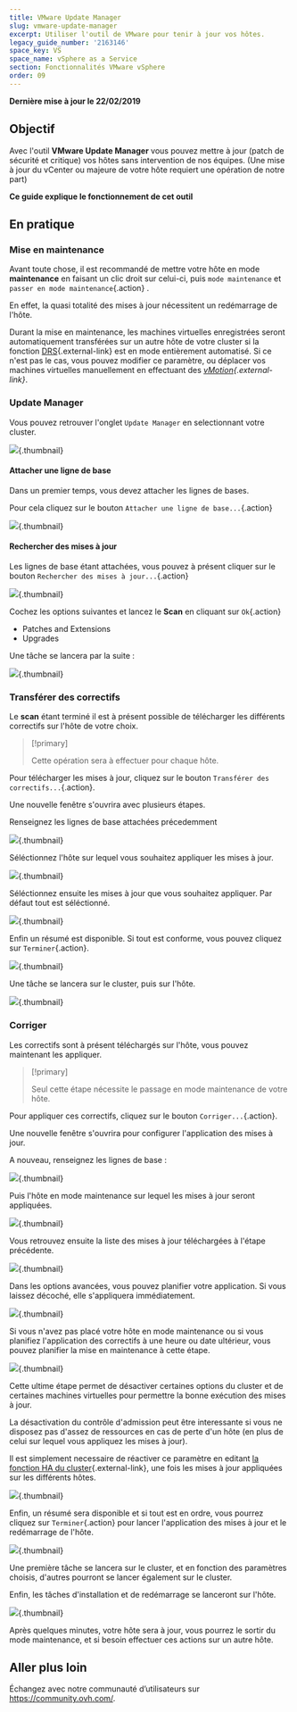 ```yaml
---
title: VMware Update Manager
slug: vmware-update-manager
excerpt: Utiliser l'outil de VMware pour tenir à jour vos hôtes.
legacy_guide_number: '2163146'
space_key: VS
space_name: vSphere as a Service
section: Fonctionnalités VMware vSphere
order: 09
---
```


**Dernière mise à jour le 22/02/2019**

## Objectif

Avec l'outil **VMware Update Manager** vous pouvez mettre à jour (patch de sécurité et critique) vos hôtes sans intervention de nos équipes. (Une mise à jour du vCenter ou majeure de votre hôte requiert une opération de notre part)

**Ce guide explique le fonctionnement de cet outil**

## En pratique

### Mise en maintenance

Avant toute chose, il est recommandé de mettre votre hôte en mode **maintenance** en faisant un clic droit sur celui-ci, puis `mode maintenance` et `passer en mode maintenance`{.action} .

En effet, la quasi totalité des mises à jour nécessitent un redémarrage de l'hôte.

Durant la mise en maintenance, les machines virtuelles enregistrées seront automatiquement transférées sur un autre hôte de votre cluster si la fonction [DRS](https://docs.ovh.com/fr/private-cloud/vmware-drs-distributed-ressource-scheduler-new/){.external-link} est en mode entièrement automatisé. Si ce n'est pas le cas, vous pouvez modifier ce paramètre, ou déplacer vos machines virtuelles manuellement en effectuant des *[vMotion](https://docs.ovh.com/fr/private-cloud/vmware-vmotion-new/){.external-link}*.

### Update Manager

Vous pouvez retrouver l'onglet `Update Manager` en selectionnant votre cluster.

![](images/Update.png){.thumbnail}

#### Attacher une ligne de base

Dans un premier temps, vous devez attacher les lignes de bases.

Pour cela cliquez sur le bouton `Attacher une ligne de base...`{.action}

![](images/Upgrade2.png){.thumbnail}

#### Rechercher des mises à jour

Les lignes de base étant attachées, vous pouvez à présent cliquer sur le bouton `Rechercher des mises à jour...`{.action}

![](images/Update1.png){.thumbnail}

Cochez les options suivantes et lancez le **Scan** en cliquant sur `Ok`{.action}

- Patches and Extensions
- Upgrades

Une tâche se lancera par la suite :

![](images/Update3.png){.thumbnail}

### Transférer des correctifs

Le **scan** étant terminé il est à présent possible de télécharger les différents correctifs sur l'hôte de votre choix.

> [!primary]
>
> Cette opération sera à effectuer pour chaque hôte.
>

Pour télécharger les mises à jour, cliquez sur le bouton `Transférer des correctifs...`{.action}.

Une nouvelle fenêtre s'ouvrira avec plusieurs étapes.

Renseignez les lignes de base attachées précedemment

![](images/Update4.png){.thumbnail}

Séléctionnez l'hôte sur lequel vous souhaitez appliquer les mises à jour.

![](images/Update5.png){.thumbnail}

Séléctionnez ensuite les mises à jour que vous souhaitez appliquer. Par défaut tout est séléctionné.

![](images/Update6.png){.thumbnail}

Enfin un résumé est disponible. Si tout est conforme, vous pouvez cliquez sur `Terminer`{.action}.

![](images/Update7.png){.thumbnail}

Une tâche se lancera sur le cluster, puis sur l'hôte.

![](images/Update8.png){.thumbnail}

### Corriger

Les correctifs sont à présent téléchargés sur l'hôte, vous pouvez maintenant les appliquer.

> [!primary]
>
> Seul cette étape nécessite le passage en mode maintenance de votre hôte.
> 

Pour appliquer ces correctifs, cliquez sur le bouton `Corriger...`{.action}.

Une nouvelle fenêtre s'ouvrira pour configurer l'application des mises à jour.

A nouveau, renseignez les lignes de base :

![](images/Update9.png){.thumbnail}

Puis l'hôte en mode maintenance sur lequel les mises à jour seront appliquées.

![](images/Update10.png){.thumbnail}

Vous retrouvez ensuite la liste des mises à jour téléchargées à l'étape précédente.

![](images/Update11.png){.thumbnail}

Dans les options avancées, vous pouvez planifier votre application. Si vous laissez décoché, elle s'appliquera immédiatement.

![](images/Update12.png){.thumbnail}

Si vous n'avez pas placé votre hôte en mode maintenance ou si vous planifiez l'application des correctifs à une heure ou date ultérieur, vous pouvez planifier la mise en maintenance à cette étape.

![](images/Update13.png){.thumbnail}

Cette ultime étape permet de désactiver certaines options du cluster et de certaines machines virtuelles pour permettre la bonne exécution des mises à jour.

La désactivation du contrôle d'admission peut être interessante si vous ne disposez pas d'assez de ressources en cas de perte d'un hôte (en plus de celui sur lequel vous appliquez les mises à jour).

Il est simplement necessaire de réactiver ce paramètre en editant [la fonction HA du cluster](https://docs.ovh.com/fr/private-cloud/vmware-ha-high-availability/){.external-link}, une fois les mises à jour appliquées sur les différents hôtes.

![](images/Update14.png){.thumbnail}

Enfin, un résumé sera disponible et si tout est en ordre, vous pourrez cliquez sur `Terminer`{.action} pour lancer l'application des mises à jour et le redémarrage de l'hôte.

![](images/Update15.png){.thumbnail}

Une première tâche se lancera sur le cluster, et en fonction des paramètres choisis, d'autres pourront se lancer également sur le cluster.

Enfin, les tâches d'installation et de redémarrage se lanceront sur l'hôte.

![](images/Update16.png){.thumbnail}

Après quelques minutes, votre hôte sera à jour, vous pourrez le sortir du mode maintenance, et si besoin effectuer ces actions sur un autre hôte.

## Aller plus loin

Échangez avec notre communauté d’utilisateurs sur <https://community.ovh.com/>.